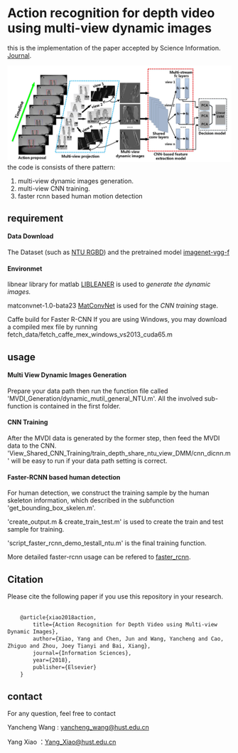 # Action recognition for depth video using multi-view dynamic images
this is the implementation of the paper accepted by Science Information. [Journal](https://www.sciencedirect.com/science/article/pii/S0020025518309964).

![avatar](https://github.com/3huo/MVDI/blob/master/Pipline.png)
the code is consists of there pattern: 

1. multi-view dynamic images generation. 
2. multi-view CNN training.
3. faster rcnn based human motion detection 


## requirement
#### Data Download
The Dataset (such as [NTU RGBD](http://rose1.ntu.edu.sg/Datasets/actionRecognition.asp)) and the pretrained model [imagenet-vgg-f](http://www.vlfeat.org/matconvnet/pretrained/)

#### Environmet
libnear library for matlab [LIBLEANER](https://www.csie.ntu.edu.tw/~cjlin/liblinear/) is used to *generate the dynamic images.*

matconvnet-1.0-bata23 [MatConvNet](http://www.vlfeat.org/matconvnet/download/) is used for the *CNN training* stage. 

Caffe build for Faster R-CNN
  If you are using Windows, you may download a compiled mex file by running
fetch\_data/fetch\_caffe\_mex\_windows\_vs2013\_cuda65.m
## usage
#### Multi View Dynamic Images Generation
Prepare your data path then run the function file called 'MVDI_Generation/dynamic\_mutil\_general\_NTU.m'. All the involved sub-function is contained in the first folder.

#### CNN Training
After the MVDI data is generated by the former step, then feed the MVDI data to the CNN. 'View\_Shared\_CNN\_Training/train\_depth\_share\_ntu\_view_DMM/cnn\_dicnn.m' will be easy to run if your data path setting is correct.

#### Faster-RCNN based human detection 

For human detection, we construct the training sample by the human skeleton information, which described in the subfunction 'get\_bounding\_box\_skelen.m'.

'create_output.m & create\_train\_test.m' is used to create the train and test sample for training.

'script\_faster\_rcnn\_demo\_testall_ntu.m' is the final training function.
       
More detailed faster-rcnn usage can be refered to [faster_rcnn](https://github.com/ShaoqingRen/faster_rcnn).


## Citation
Please cite the following paper if you use this repository in your research.

```

	@article{xiao2018action,
  		title={Action Recognition for Depth Video using Multi-view Dynamic Images},
  		author={Xiao, Yang and Chen, Jun and Wang, Yancheng and Cao, Zhiguo and Zhou, Joey Tianyi and Bai, Xiang},
  		journal={Information Sciences},
  		year={2018},
  		publisher={Elsevier}
	}

```

## contact

For any question, feel free to contact

Yancheng Wang    : yancheng_wang@hust.edu.cn

Yang Xiao        ：Yang_Xiao@hust.edu.cn
